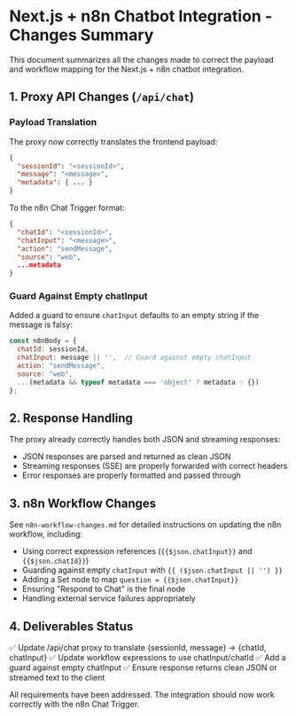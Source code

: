 # Next.js + n8n Chatbot Integration - Changes Summary

This document summarizes all the changes made to correct the payload and workflow mapping for the Next.js + n8n chatbot integration.

## 1. Proxy API Changes (`/api/chat`)

### Payload Translation
The proxy now correctly translates the frontend payload:
```json
{
  "sessionId": "<sessionId>",
  "message": "<message>",
  "metadata": { ... }
}
```

To the n8n Chat Trigger format:
```json
{
  "chatId": "<sessionId>",
  "chatInput": "<message>",
  "action": "sendMessage",
  "source": "web",
  ...metadata
}
```

### Guard Against Empty chatInput
Added a guard to ensure `chatInput` defaults to an empty string if the message is falsy:
```javascript
const n8nBody = {
  chatId: sessionId,
  chatInput: message || '',  // Guard against empty chatInput
  action: "sendMessage",
  source: "web",
  ...(metadata && typeof metadata === 'object' ? metadata : {})
};
```

## 2. Response Handling

The proxy already correctly handles both JSON and streaming responses:
- JSON responses are parsed and returned as clean JSON
- Streaming responses (SSE) are properly forwarded with correct headers
- Error responses are properly formatted and passed through

## 3. n8n Workflow Changes

See `n8n-workflow-changes.md` for detailed instructions on updating the n8n workflow, including:

- Using correct expression references (`{{$json.chatInput}}` and `{{$json.chatId}}`)
- Guarding against empty `chatInput` with `{{ ($json.chatInput || '') }}`
- Adding a Set node to map `question = {{$json.chatInput}}`
- Ensuring "Respond to Chat" is the final node
- Handling external service failures appropriately

## 4. Deliverables Status

✅ Update /api/chat proxy to translate {sessionId, message} → {chatId, chatInput}
✅ Update workflow expressions to use chatInput/chatId
✅ Add a guard against empty chatInput
✅ Ensure response returns clean JSON or streamed text to the client

All requirements have been addressed. The integration should now work correctly with the n8n Chat Trigger.